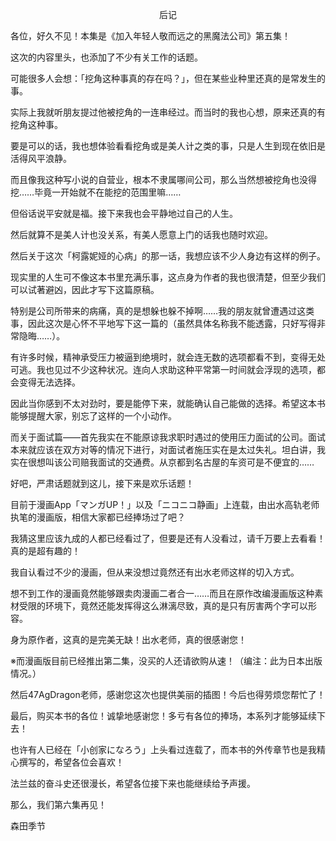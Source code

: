 <p align="center">后记</p>

各位，好久不见！本集是《加入年轻人敬而远之的黑魔法公司》第五集！

这次的内容里头，也添加了不少有关工作的话题。

可能很多人会想：「挖角这种事真的存在吗？」，但在某些业种里还真的是常发生的事。

实际上我就听朋友提过他被挖角的一连串经过。而当时的我也心想，原来还真的有挖角这种事。

要是可以的话，我也想体验看看挖角或是美人计之类的事，只是人生到现在依旧是活得风平浪静。

而且像我这种写小说的自营业，根本不隶属哪间公司，那么当然想被挖角也没得挖……毕竟一开始就不在能挖的范围里嘛……

但俗话说平安就是福。接下来我也会平静地过自己的人生。

然后就算不是美人计也没关系，有美人愿意上门的话我也随时欢迎。

然后关于这次「柯露妮娅的心病」的那一话，我想应该不少人身边有这样的例子。

现实里的人生可不像这本书里充满乐事，这点身为作者的我也很清楚，但至少我们可以试著避凶，因此才写下这篇原稿。

特别是公司所带来的病痛，真的是想躲也躲不掉啊……我的朋友就曾遭遇过这类事，因此这次是心怀不平地写下这一篇的（虽然具体名称我不能透露，只好写得非常隐晦……）。

有许多时候，精神承受压力被逼到绝境时，就会连无数的选项都看不到，变得无处可逃。我也见过不少这种状况。连向人求助这种平常第一时间就会浮现的选项，都会变得无法选择。

因此当你感到不太对劲时，要是能停下来，就能确认自己能做的选择。希望这本书能够提醒大家，别忘了这样的一个小动作。

而关于面试篇——首先我实在不能原谅我求职时遇过的使用压力面试的公司。面试本来就应该在双方对等的情况下进行，对面试者施压实在是太过失礼。坦白讲，我实在很想叫该公司赔我面试的交通费。从京都到名古屋的车资可是不便宜的……

好吧，严肃话题就到这儿，接下来是欢乐话题！

目前于漫画App「マンガUP！」以及「ニコニコ静画」上连载，由出水高轨老师执笔的漫画版，相信大家都已经捧场过了吧？

我猜这里应该九成的人都已经看过了，但要是还有人没看过，请千万要上去看看！真的是超有趣的！

我自认看过不少的漫画，但从来没想过竟然还有出水老师这样的切入方式。

想不到工作的漫画竟然能够跟卖肉漫画二者合一……而且在原作改编漫画版这种素材受限的环境下，竟然还能发挥得这么淋漓尽致，真的是只有厉害两个字可以形容。

身为原作者，这真的是完美无缺！出水老师，真的很感谢您！

※而漫画版目前已经推出第二集，没买的人还请欲购从速！（编注：此为日本出版情况。）

然后47AgDragon老师，感谢您这次也提供美丽的插图！今后也得劳烦您帮忙了！

最后，购买本书的各位！诚挚地感谢您！多亏有各位的捧场，本系列才能够延续下去！

也许有人已经在「小创家になろう」上头看过连载了，而本书的外传章节也是我精心撰写的，希望各位会喜欢！

法兰兹的奋斗史还很漫长，希望各位接下来也能继续给予声援。

那么，我们第六集再见！

森田季节

